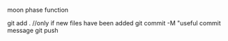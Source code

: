 moon phase function 

git add . //only if new files have been added
git commit -M "useful commit message
git push
